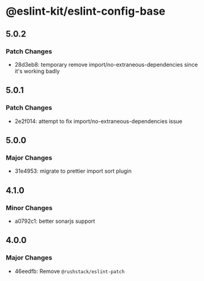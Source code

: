 # @eslint-kit/eslint-config-base

## 5.0.2

### Patch Changes

- 28d3eb8: temporary remove import/no-extraneous-dependencies since it's working badly

## 5.0.1

### Patch Changes

- 2e2f014: attempt to fix import/no-extraneous-dependencies issue

## 5.0.0

### Major Changes

- 31e4953: migrate to prettier import sort plugin

## 4.1.0

### Minor Changes

- a0792c1: better sonarjs support

## 4.0.0

### Major Changes

- 46eedfb: Remove `@rushstack/eslint-patch`
